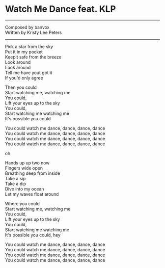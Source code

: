# Watch Me Dance feat. KLP  
***  
Composed by banvox  
Written by Kristy Lee Peters  

***  
Pick a star from the sky  
Put it in my pocket  
Keepit safe from the breeze  
Look around  
Look around  
Tell me have yout got it  
If you'd only agree  

Then you could  
Start watching me, watching me  
You could,  
Lift your eyes up to the sky  
You could,  
Start watching me watching me  
It's possible you could  

You could watch me dance, dance, dance, dance  
You could watch me dance, dance, dance, dance  
You could watch me dance, dance, dance, dance  
You could watch me dance, dance, dance, dance  

oh  

Hands up up two now  
Fingers wide open  
Breathing deep from inside  
Take a sip  
Take a dip  
Dive into my ocean  
Let my waves float around  

Where you could  
Start watching me, watching me  
You could,  
Lift your eyes up to the sky  
You could,  
Start watching me watching me  
It's possible you could, hey  

You could watch me dance, dance, dance, dance  
You could watch me dance, dance, dance, dance  
You could watch me dance, dance, dance, dance  
You could watch me dance, dance, dance, dance  
